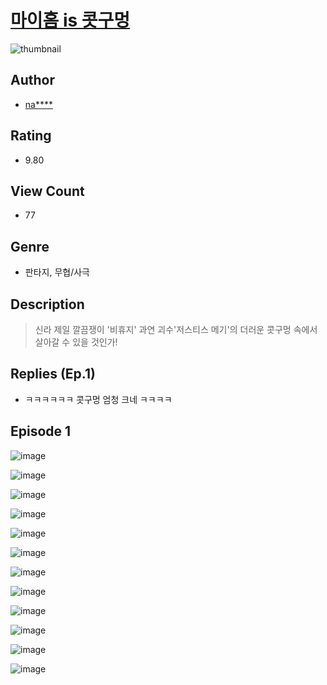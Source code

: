 # [마이홈 is 콧구멍](https://comic.naver.com/challenge/list?titleId=810693)
![thumbnail](https://image-comic.pstatic.net/user_contents_data/challenge_comic/2023/05/24/324275/upload_4063991116182467894_480x623.jpeg)

## Author
- [na****](https://comic.naver.com/artistTitle?id=324275)

## Rating
- 9.80

## View Count
- 77

## Genre
- 판타지, 무협/사극

## Description
> 신라 제일 깔끔쟁이 '비휴지' 과연 괴수'저스티스 메기'의 더러운 콧구멍 속에서 살아갈 수 있을 것인가!

## Replies (Ep.1)
- ㅋㅋㅋㅋㅋㅋ 콧구멍 엄청 크네 ㅋㅋㅋㅋ

## Episode 1
![image](https://image-comic.pstatic.net/user_contents_data/challenge_comic/2023/05/24/324275/upload_7089571129072313648.jpeg)

![image](https://image-comic.pstatic.net/user_contents_data/challenge_comic/2023/05/24/324275/upload_3906086771635533874.jpeg)

![image](https://image-comic.pstatic.net/user_contents_data/challenge_comic/2023/05/24/324275/upload_7233681717993224545.jpeg)

![image](https://image-comic.pstatic.net/user_contents_data/challenge_comic/2023/05/24/324275/upload_3702580544651277158.jpeg)

![image](https://image-comic.pstatic.net/user_contents_data/challenge_comic/2023/05/24/324275/upload_3761121842215203937.jpeg)

![image](https://image-comic.pstatic.net/user_contents_data/challenge_comic/2023/05/24/324275/upload_7089337835022006113.jpeg)

![image](https://image-comic.pstatic.net/user_contents_data/challenge_comic/2023/05/24/324275/upload_3559026991483348323.jpeg)

![image](https://image-comic.pstatic.net/user_contents_data/challenge_comic/2023/05/24/324275/upload_3906091165420643940.jpeg)

![image](https://image-comic.pstatic.net/user_contents_data/challenge_comic/2023/05/24/324275/upload_3703194969790691380.jpeg)

![image](https://image-comic.pstatic.net/user_contents_data/challenge_comic/2023/05/24/324275/upload_7161628728176567607.jpeg)

![image](https://image-comic.pstatic.net/user_contents_data/challenge_comic/2023/05/24/324275/upload_3977584886792217650.jpeg)

![image](https://image-comic.pstatic.net/user_contents_data/challenge_comic/2023/05/24/324275/upload_3762251928943223601.jpeg)
